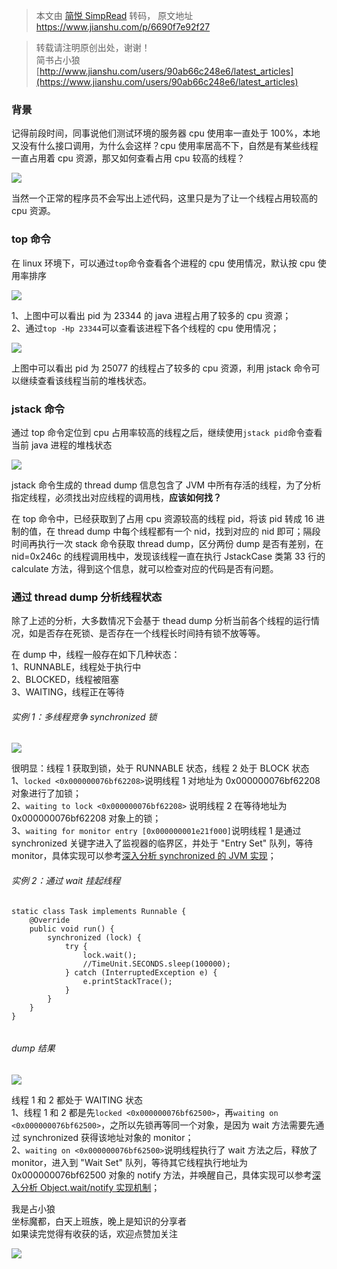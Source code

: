 > 本文由 [简悦 SimpRead](http://ksria.com/simpread/) 转码， 原文地址 https://www.jianshu.com/p/6690f7e92f27

> 转载请注明原创出处，谢谢！  
> 简书占小狼  
> [http://www.jianshu.com/users/90ab66c248e6/latest_articles](https://www.jianshu.com/users/90ab66c248e6/latest_articles)

### 背景

记得前段时间，同事说他们测试环境的服务器 cpu 使用率一直处于 100%，本地又没有什么接口调用，为什么会这样？cpu 使用率居高不下，自然是有某些线程一直占用着 cpu 资源，那又如何查看占用 cpu 较高的线程？

![](../../assets/2184951-d0d2990160a6c935.png)

当然一个正常的程序员不会写出上述代码，这里只是为了让一个线程占用较高的 cpu 资源。

### top 命令

在 linux 环境下，可以通过`top`命令查看各个进程的 cpu 使用情况，默认按 cpu 使用率排序

![](../../assets/2184951-b61659815716a054.png)

1、上图中可以看出 pid 为 23344 的 java 进程占用了较多的 cpu 资源；  
2、通过`top -Hp 23344`可以查看该进程下各个线程的 cpu 使用情况；

![](../../assets/2184951-831f6716e5801e63.png)

上图中可以看出 pid 为 25077 的线程占了较多的 cpu 资源，利用 jstack 命令可以继续查看该线程当前的堆栈状态。

### jstack 命令

通过 top 命令定位到 cpu 占用率较高的线程之后，继续使用`jstack pid`命令查看当前 java 进程的堆栈状态

![](../../assets/2184951-4abd1324fb6e8b7f.png)

jstack 命令生成的 thread dump 信息包含了 JVM 中所有存活的线程，为了分析指定线程，必须找出对应线程的调用栈，**应该如何找？**

在 top 命令中，已经获取到了占用 cpu 资源较高的线程 pid，将该 pid 转成 16 进制的值，在 thread dump 中每个线程都有一个 nid，找到对应的 nid 即可；隔段时间再执行一次 stack 命令获取 thread dump，区分两份 dump 是否有差别，在 nid=0x246c 的线程调用栈中，发现该线程一直在执行 JstackCase 类第 33 行的 calculate 方法，得到这个信息，就可以检查对应的代码是否有问题。

### 通过 thread dump 分析线程状态

除了上述的分析，大多数情况下会基于 thead dump 分析当前各个线程的运行情况，如是否存在死锁、是否存在一个线程长时间持有锁不放等等。

在 dump 中，线程一般存在如下几种状态：  
1、RUNNABLE，线程处于执行中  
2、BLOCKED，线程被阻塞  
3、WAITING，线程正在等待

###### 实例 1：多线程竞争 synchronized 锁

![](../../assets/2184951-311ab1b4ea7dde3e.png)

很明显：线程 1 获取到锁，处于 RUNNABLE 状态，线程 2 处于 BLOCK 状态  
1、`locked <0x000000076bf62208>`说明线程 1 对地址为 0x000000076bf62208 对象进行了加锁；  
2、`waiting to lock <0x000000076bf62208>` 说明线程 2 在等待地址为 0x000000076bf62208 对象上的锁；  
3、`waiting for monitor entry [0x000000001e21f000]`说明线程 1 是通过 synchronized 关键字进入了监视器的临界区，并处于 "Entry Set" 队列，等待 monitor，具体实现可以参考[深入分析 synchronized 的 JVM 实现](https://www.jianshu.com/p/c5058b6fe8e5)；

###### 实例 2：通过 wait 挂起线程

```
static class Task implements Runnable {
    @Override
    public void run() {
        synchronized (lock) {
            try {
                lock.wait();
                //TimeUnit.SECONDS.sleep(100000);
            } catch (InterruptedException e) {
                e.printStackTrace();
            }
        }
    }
}


```

###### dump 结果

![](../../assets/2184951-18d46d5260925392.png)

线程 1 和 2 都处于 WAITING 状态  
1、线程 1 和 2 都是先`locked <0x000000076bf62500>`，再`waiting on <0x000000076bf62500>`，之所以先锁再等同一个对象，是因为 wait 方法需要先通过 synchronized 获得该地址对象的 monitor；  
2、`waiting on <0x000000076bf62500>`说明线程执行了 wait 方法之后，释放了 monitor，进入到 "Wait Set" 队列，等待其它线程执行地址为 0x000000076bf62500 对象的 notify 方法，并唤醒自己，具体实现可以参考[深入分析 Object.wait/notify 实现机制](https://www.jianshu.com/p/f4454164c017)；

我是占小狼  
坐标魔都，白天上班族，晚上是知识的分享者  
如果读完觉得有收获的话，欢迎点赞加关注

![](../../assets/2184951-2079ac376dbc9c0c.png)